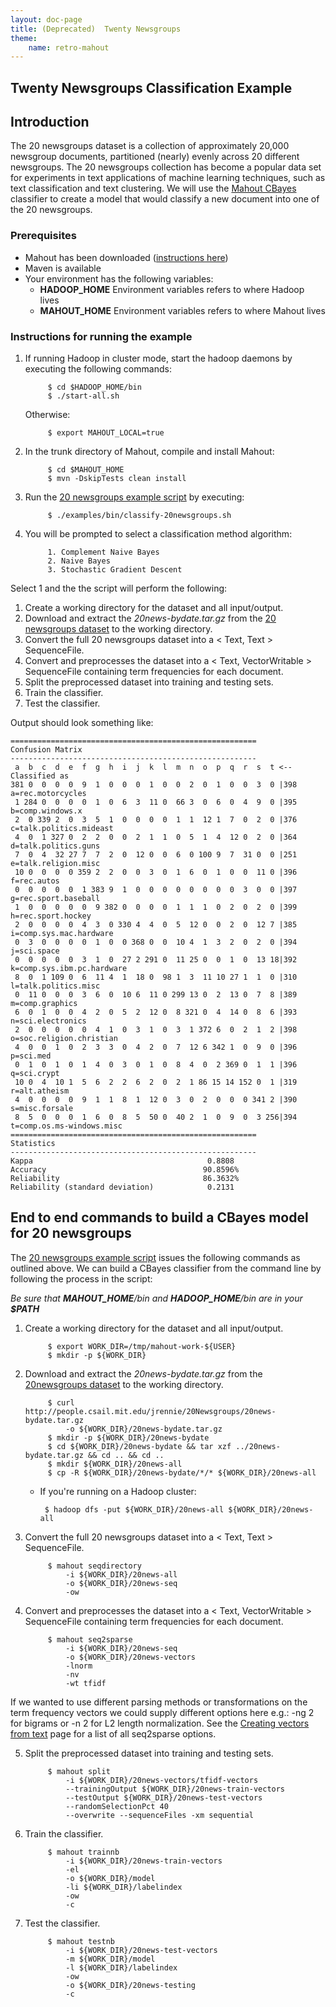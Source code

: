 ```yaml
---
layout: doc-page
title: (Deprecated)  Twenty Newsgroups
theme:
    name: retro-mahout
---
```



<a name="TwentyNewsgroups-TwentyNewsgroupsClassificationExample"></a>
## Twenty Newsgroups Classification Example

<a name="TwentyNewsgroups-Introduction"></a>
## Introduction

The 20 newsgroups dataset is a collection of approximately 20,000
newsgroup documents, partitioned (nearly) evenly across 20 different
newsgroups. The 20 newsgroups collection has become a popular data set for
experiments in text applications of machine learning techniques, such as
text classification and text clustering. We will use the [Mahout CBayes](http://mahout.apache.org/users/mapreduce/classification/bayesian.html)
classifier to create a model that would classify a new document into one of
the 20 newsgroups.

<a name="TwentyNewsgroups-Prerequisites"></a>
### Prerequisites

* Mahout has been downloaded ([instructions here](https://mahout.apache.org/general/downloads.html))
* Maven is available
* Your environment has the following variables:
     * **HADOOP_HOME** Environment variables refers to where Hadoop lives 
     * **MAHOUT_HOME** Environment variables refers to where Mahout lives

<a name="TwentyNewsgroups-Instructionsforrunningtheexample"></a>
### Instructions for running the example

1. If running Hadoop in cluster mode, start the hadoop daemons by executing the following commands:

            $ cd $HADOOP_HOME/bin
            $ ./start-all.sh
   
    Otherwise:

            $ export MAHOUT_LOCAL=true

2. In the trunk directory of Mahout, compile and install Mahout:

            $ cd $MAHOUT_HOME
            $ mvn -DskipTests clean install

3. Run the [20 newsgroups example script](https://github.com/apache/mahout/blob/master/examples/bin/classify-20newsgroups.sh) by executing:

            $ ./examples/bin/classify-20newsgroups.sh

4. You will be prompted to select a classification method algorithm: 
    
            1. Complement Naive Bayes
            2. Naive Bayes
            3. Stochastic Gradient Descent

Select 1 and the the script will perform the following:

1. Create a working directory for the dataset and all input/output.
2. Download and extract the *20news-bydate.tar.gz* from the [20 newsgroups dataset](http://people.csail.mit.edu/jrennie/20Newsgroups/20news-bydate.tar.gz) to the working directory.
3. Convert the full 20 newsgroups dataset into a < Text, Text > SequenceFile. 
4. Convert and preprocesses the dataset into a < Text, VectorWritable > SequenceFile containing term frequencies for each document.
5. Split the preprocessed dataset into training and testing sets. 
6. Train the classifier.
7. Test the classifier.


Output should look something like:


    =======================================================
    Confusion Matrix
    -------------------------------------------------------
     a  b  c  d  e  f  g  h  i  j  k  l  m  n  o  p  q  r  s  t <--Classified as
    381 0  0  0  0  9  1  0  0  0  1  0  0  2  0  1  0  0  3  0 |398 a=rec.motorcycles
     1 284 0  0  0  0  1  0  6  3  11 0  66 3  0  6  0  4  9  0 |395 b=comp.windows.x
     2  0 339 2  0  3  5  1  0  0  0  0  1  1  12 1  7  0  2  0 |376 c=talk.politics.mideast
     4  0  1 327 0  2  2  0  0  2  1  1  0  5  1  4  12 0  2  0 |364 d=talk.politics.guns
     7  0  4  32 27 7  7  2  0  12 0  0  6  0 100 9  7  31 0  0 |251 e=talk.religion.misc
     10 0  0  0  0 359 2  2  0  0  3  0  1  6  0  1  0  0  11 0 |396 f=rec.autos
     0  0  0  0  0  1 383 9  1  0  0  0  0  0  0  0  0  3  0  0 |397 g=rec.sport.baseball
     1  0  0  0  0  0  9 382 0  0  0  0  1  1  1  0  2  0  2  0 |399 h=rec.sport.hockey
     2  0  0  0  0  4  3  0 330 4  4  0  5  12 0  0  2  0  12 7 |385 i=comp.sys.mac.hardware
     0  3  0  0  0  0  1  0  0 368 0  0  10 4  1  3  2  0  2  0 |394 j=sci.space
     0  0  0  0  0  3  1  0  27 2 291 0  11 25 0  0  1  0  13 18|392 k=comp.sys.ibm.pc.hardware
     8  0  1 109 0  6  11 4  1  18 0  98 1  3  11 10 27 1  1  0 |310 l=talk.politics.misc
     0  11 0  0  0  3  6  0  10 6  11 0 299 13 0  2  13 0  7  8 |389 m=comp.graphics
     6  0  1  0  0  4  2  0  5  2  12 0  8 321 0  4  14 0  8  6 |393 n=sci.electronics
     2  0  0  0  0  0  4  1  0  3  1  0  3  1 372 6  0  2  1  2 |398 o=soc.religion.christian
     4  0  0  1  0  2  3  3  0  4  2  0  7  12 6 342 1  0  9  0 |396 p=sci.med
     0  1  0  1  0  1  4  0  3  0  1  0  8  4  0  2 369 0  1  1 |396 q=sci.crypt
     10 0  4  10 1  5  6  2  2  6  2  0  2  1 86 15 14 152 0  1 |319 r=alt.atheism
     4  0  0  0  0  9  1  1  8  1  12 0  3  0  2  0  0  0 341 2 |390 s=misc.forsale
     8  5  0  0  0  1  6  0  8  5  50 0  40 2  1  0  9  0  3 256|394 t=comp.os.ms-windows.misc
    =======================================================
    Statistics
    -------------------------------------------------------
    Kappa                                       0.8808
    Accuracy                                   90.8596%
    Reliability                                86.3632%
    Reliability (standard deviation)            0.2131





<a name="TwentyNewsgroups-ComplementaryNaiveBayes"></a>
## End to end commands to build a CBayes model for 20 newsgroups
The [20 newsgroups example script](https://github.com/apache/mahout/blob/master/examples/bin/classify-20newsgroups.sh) issues the following commands as outlined above. We can build a CBayes classifier from the command line by following the process in the script: 

*Be sure that **MAHOUT_HOME**/bin and **HADOOP_HOME**/bin are in your **$PATH***

1. Create a working directory for the dataset and all input/output.
           
            $ export WORK_DIR=/tmp/mahout-work-${USER}
            $ mkdir -p ${WORK_DIR}

2. Download and extract the *20news-bydate.tar.gz* from the [20newsgroups dataset](http://people.csail.mit.edu/jrennie/20Newsgroups/20news-bydate.tar.gz) to the working directory.

            $ curl http://people.csail.mit.edu/jrennie/20Newsgroups/20news-bydate.tar.gz 
                -o ${WORK_DIR}/20news-bydate.tar.gz
            $ mkdir -p ${WORK_DIR}/20news-bydate
            $ cd ${WORK_DIR}/20news-bydate && tar xzf ../20news-bydate.tar.gz && cd .. && cd ..
            $ mkdir ${WORK_DIR}/20news-all
            $ cp -R ${WORK_DIR}/20news-bydate/*/* ${WORK_DIR}/20news-all
     * If you're running on a Hadoop cluster:
 
            $ hadoop dfs -put ${WORK_DIR}/20news-all ${WORK_DIR}/20news-all

3. Convert the full 20 newsgroups dataset into a < Text, Text > SequenceFile. 
          
            $ mahout seqdirectory 
                -i ${WORK_DIR}/20news-all 
                -o ${WORK_DIR}/20news-seq 
                -ow
            
4. Convert and preprocesses the dataset into  a < Text, VectorWritable > SequenceFile containing term frequencies for each document. 
            
            $ mahout seq2sparse 
                -i ${WORK_DIR}/20news-seq 
                -o ${WORK_DIR}/20news-vectors
                -lnorm 
                -nv 
                -wt tfidf
If we wanted to use different parsing methods or transformations on the term frequency vectors we could supply different options here e.g.: -ng 2 for bigrams or -n 2 for L2 length normalization.  See the [Creating vectors from text](http://mahout.apache.org/users/basics/creating-vectors-from-text.html) page for a list of all seq2sparse options.   

5. Split the preprocessed dataset into training and testing sets.

            $ mahout split 
                -i ${WORK_DIR}/20news-vectors/tfidf-vectors 
                --trainingOutput ${WORK_DIR}/20news-train-vectors 
                --testOutput ${WORK_DIR}/20news-test-vectors  
                --randomSelectionPct 40 
                --overwrite --sequenceFiles -xm sequential
 
6. Train the classifier.

            $ mahout trainnb 
                -i ${WORK_DIR}/20news-train-vectors
                -el  
                -o ${WORK_DIR}/model 
                -li ${WORK_DIR}/labelindex 
                -ow 
                -c

7. Test the classifier.

            $ mahout testnb 
                -i ${WORK_DIR}/20news-test-vectors
                -m ${WORK_DIR}/model 
                -l ${WORK_DIR}/labelindex 
                -ow 
                -o ${WORK_DIR}/20news-testing 
                -c

 
       